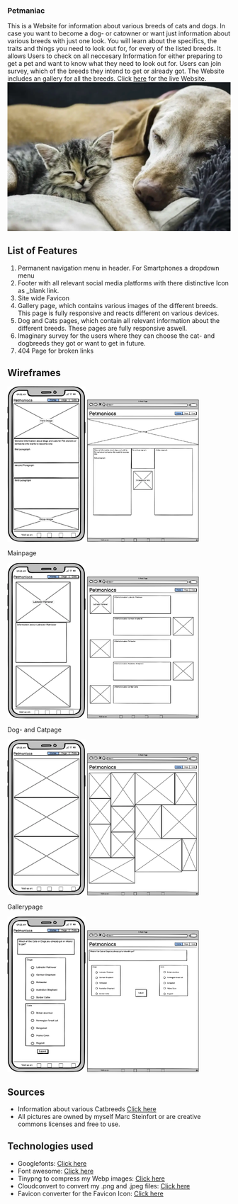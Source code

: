 ### Petmaniac

This is a Website for information about various breeds of cats and dogs. In case you want to become a dog- or catowner or want just information about various breeds with just one look. 
You will learn about the specifics, the traits and things you need to look out for, for every of the listed breeds. It allows Users to check on all neccesary Information for either preparing to get a pet and want to know what they need to look out for. Users can join  survey, which of the breeds they intend to get or already got. The Website includes an gallery for all the breeds. Click <a href="placeholder">here</a> for the live Website.
<img src="assets/images/Hero_Image.webp" alt="placeholder"/>


## List of Features
<ol>
<li>Permanent navigation menu in header. For Smartphones a dropdown menu</li>
<li>Footer with all relevant social media platforms with there distinctive Icon as _blank link.  </li>
<li>Site wide Favicon</li>
<li>Gallery page, which contains various images of the different breeds. This page is fully responsive and reacts different on various devices.</li>
<li>Dog and Cats pages, which contain all relevant information about the different breeds. These pages are fully responsive aswell.</li>
<li>Imaginary survey for the users where they can choose the cat- and dogbreeds they got or want to get in future.</li>
<li>404 Page for broken links</li>
</ol>

## Wireframes

<img src="assets/images/Home Project one Smartphone.webp" alt="Wireframe for Smartphone mainpage" height="35%" width="35%"/>
<img src="assets/images/Home Project one Desktop.webp" alt="Wireframe for mainpage" height="50%" width="50%"/>

Mainpage

<img src="assets/images/Dogs Smartphone.webp" alt="Wireframe for dog and cat page Smartphone" height="35%" width="35%"/>
<img src="assets/images/Dogs.webp" alt="Wireframe for dog and cat page" height="50%" width="50%"/>

Dog- and Catpage

<img src="assets/images/Gallery Smartphone.webp" alt="Wireframe for gallerypage Smartphone" height="35%" width="35%"/>
<img src="assets/images/Gallery.webp" alt="Wireframe for gallerypage" height="50%" width="50%"/>

Gallerypage

<img src="assets/images/Survey Smartphone.webp" alt="Wireframe for surveypage Smartphone" height="35%" width="35%"/>
<img src="assets/images/Survey.webp" alt="Wireframe for surveypage" height="50%" width="50%"/>


## Sources
<ul>
<li> Information about various Catbreeds <a href="https://www.zooroyal.de/magazin/katzen/die-50-beliebtesten-katzenrassen/"> Click here</a> </li>
<li>All pictures are owned by myself Marc Steinfort or are creative commons licenses and free to use. </li>
</ul>

## Technologies used
<ul>
<li>Googlefonts: <a href="https://fonts.google.com/" _blank> Click here </a> </li>
<li>Font awesome: <a href="https://fontawesome.com/"> Click here </a> </li>
<li>Tinypng to compress my Webp images: <a href="https://tinypng.com"> Click here </a> </li>
<li>Cloudconvert to convert my .png and .jpeg files: <a href="https://cloudconvert.com/jpeg-to-webp"> Click here </a> </li>
<li>Favicon converter for the Favicon Icon: <a href="https://favicon.io/favicon-converter/"> Click here </a> </li>
</ul>